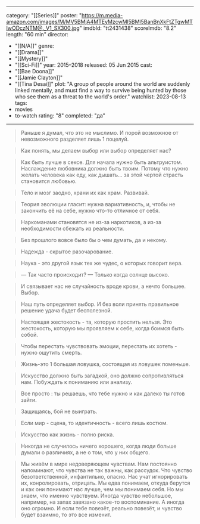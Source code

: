 
---
category: "[[Series]]"
poster: "https://m.media-amazon.com/images/M/MV5BMjA4MTEyMzcwMl5BMl5BanBnXkFtZTgwMTIwODczNTM@._V1_SX300.jpg"
imdbId: "tt2431438"
scoreImdb: "8.2"
length: "60 min"
director: 
  - "[[N/A]]"
genre: 
  - "[[Drama]]"
  - "[[Mystery]]"
  - "[[Sci-Fi]]"
year: 2015–2018
released: 05 Jun 2015
cast: 
  - "[[Bae Doona]]"
  - "[[Jamie Clayton]]"
  - "[[Tina Desai]]"
plot: "A group of people around the world are suddenly linked mentally, and must find a way to survive being hunted by those who see them as a threat to the world's order."
watchlist: 2023-08-13
tags: 
  - movies
  - to-watch
rating: "8"
completed: "да"
---
> Раньше я думал, что это не мыслимо. И порой возможное от невозможного разделяет лишь 1 поцелуй.

> Как понять, мы делаем выбор или выбор определяет нас?

> Как быть лучше в сексе.
> Для начала нужно быть альтруистом. Наслаждение любовника должно быть твоим. Потому что нужно  желать человека как еду, как дышать... за этой чертой страсть становится любовью.

> Тело и мозг заодно, храни их как храм. Развивай.

> Теория эволюции гласит: нужна вариативность, и, чтобы не закончить её на себе, нужно что-то отличное от себя.

> Наркоманами становятся не из-за наркотиков, а из-за необходимости сбежать из реальности.

> Без прошлого вовсе было бы о чем думать, да и некому.

> Надежда - скрытое разочарование.

> Наука - это другой язык тех же чудес, о которых говорит вера.

> — Так часто происходит?
> — Только когда солнце высоко.

> И связывает нас не случайность вроде крови, а нечто большее. Выбор.

> Наш путь определяет выбор. И без воли принять правильное решение удача будет бесполезной.

> Настоящая жестокость - та, которую простить нельзя. Это жестокость, которую мы проявляем к себе, когда боимся быть собой.

> Чтобы перестать чувствовать эмоции, перестать их хотеть - нужно ощутить смерть.

> Жизнь-это 1 большая ловушка, состоящая из ловушек поменьше.

> Искусство должно быть загадкой, оно должно сопротивляться нам. Побуждать к пониманию или анализу.

> Все просто : ты решаешь, что тебе нужно и как далеко ты готов зайти.

> Защищаясь, бой не выиграть.

> Если мир - сцена, то идентичность - всего лишь костюм.

> Искусство как жизнь - полно риска.

> Никогда не случилось ничего хорошего, когда люди больше думали о различиях, а не о том, что у них общего.

> Мы живём в мире недоверяющем чувствам. Нам постоянно напоминают, что чувства не так важны, как рассудок. Что чувство безответственной, инфантильно, опасно. Нас учат игнорировать их, конролировать, отрицать. Мы едва понимаем, откуда берутся и как они понимают нас лучше, чем мы понимаем себя. Но мы знаем, что именно чувствуем. Иногда чувство небольшое, например, на запах завязано какое-то воспоминание. А иногда оно огромно. И если тебе повезёт, реально повезёт, и чувство будет взаимно, то это все изменит.